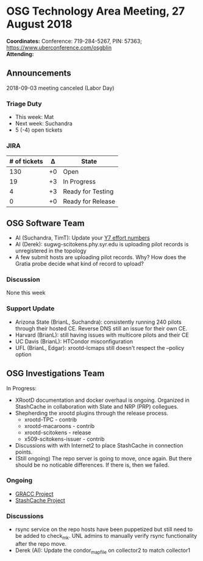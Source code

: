 # OSG Technology Area Meeting, 27 August 2018

**Coordinates:** Conference: 719-284-5267, PIN: 57363; <https://www.uberconference.com/osgblin>  
**Attending:**  


## Announcements

2018-09-03 meeting canceled (Labor Day)  


### Triage Duty

-   This week: Mat
-   Next week: Suchandra
-   5 (-4) open tickets


### JIRA

| # of tickets | &Delta; | State             |
|------------ |------- |----------------- |
| 130          | +0      | Open              |
| 19           | +3      | In Progress       |
| 4            | +3      | Ready for Testing |
| 0            | +0      | Ready for Release |


## OSG Software Team

-   AI (Suchandra, TimT): Update your [Y7 effort numbers](https://docs.google.com/spreadsheets/d/1Rm7Mw6dQqxtQF_xsfj8N4ySYGoBGjEE6TuIZFWOp-5k/edit?usp=sharing)
-   AI (Derek): sugwg-scitokens.phy.syr.edu is uploading pilot records is unregistered in the topology
-   A few submit hosts are uploading pilot records. Why? How does the Gratia probe decide what kind of record to upload?


### Discussion

None this week  


### Support Update

-   Arizona State (BrianL, Suchandra): consistently running 240 pilots through their hosted CE. Reverse DNS still an issue for their own CE.
-   Harvard (BrianL): still having issues with multicore pilots and their CE
-   UC Davis (BrianL): HTCondor misconfiguration
-   UFL (BrianL, Edgar): xrootd-lcmaps still doesn't respect the &#x2013;policy option


## OSG Investigations Team

In Progress:  

-   XRootD documentation and docker overhaul is ongoing.  Organized in StashCache in collaboration with Slate and NRP (PRP) collegues.
-   Shepherding the xrootd plugins through the release process.  
    -   xrootd-TPC - contrib
    -   xrootd-macaroons - contrib
    -   xrootd-scitokens - release
    -   x509-scitokens-issuer - contrib
-   Discussions with with Internet2 to place StashCache in connection points.
-   (Still ongoing) The repo server is going to move, once again.  But there should be no noticable differences.  If there is, then we failed.


### Ongoing

-   [GRACC Project](https://opensciencegrid.atlassian.net/projects/GRACC)
-   [StashCache Project](http://opensciencegrid.org/docs/data/stashcache/overview/)


### Discussions

-   rsync service on the repo hosts have been puppetized but still need to be added to check<sub>mk</sub>. UNL admins to manually verify rsync functionality after the repo move.
-   Derek (AI): Update the condor<sub>mapfile</sub> on collector2 to match collector1
